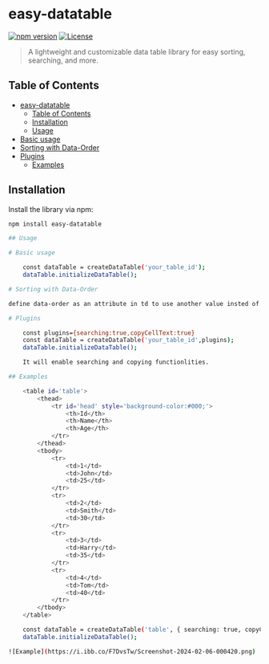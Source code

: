 # easy-datatable

[![npm version](https://img.shields.io/npm/v/easy-datatable.svg)](https://www.npmjs.com/package/easy-datatable)
[![License](https://img.shields.io/npm/l/easy-datatable.svg)](https://opensource.org/licenses/MIT)

> A lightweight and customizable data table library for easy sorting, searching, and more.

## Table of Contents

- [easy-datatable](#easy-datatable)
  - [Table of Contents](#table-of-contents)
  - [Installation](#installation)
  - [Usage](#usage)
- [Basic usage](#basic-usage)
- [Sorting with Data-Order](#sorting-with-data-order)
- [Plugins](#plugins)
  - [Examples](#examples)

## Installation

Install the library via npm:

```bash
npm install easy-datatable

## Usage

# Basic usage

    const dataTable = createDataTable('your_table_id');
    dataTable.initializeDataTable();

# Sorting with Data-Order

define data-order as an attribute in td to use another value insted of textContent for sorting.

# Plugins

    const plugins={searching:true,copyCellText:true}
    const dataTable = createDataTable('your_table_id',plugins);
    dataTable.initializeDataTable();

    It will enable searching and copying functionlities.

## Examples

    <table id='table'>
        <thead>
            <tr id='head' style='background-color:#000;'>
                <th>Id</th>
                <th>Name</th>
                <th>Age</th>
            </tr>
        </thead>
        <tbody>
            <tr>
                <td>1</td>
                <td>John</td>
                <td>25</td>
            </tr>
            <tr>
                <td>2</td>
                <td>Smith</td>
                <td>30</td>
            </tr>
            <tr>
                <td>3</td>
                <td>Harry</td>
                <td>35</td>
            </tr>
            <tr>
                <td>4</td>
                <td>Tom</td>
                <td>40</td>
            </tr>
        </tbody>
    </table>

    const dataTable = createDataTable('table', { searching: true, copyCellText: true });
    dataTable.initializeDataTable();

![Example](https://i.ibb.co/F7DvsTw/Screenshot-2024-02-06-000420.png)
```
